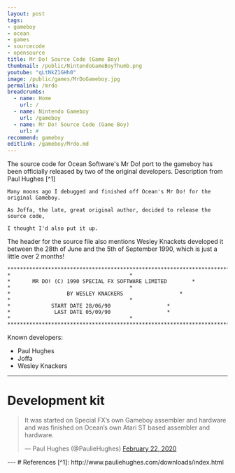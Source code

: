 ```yaml
---
layout: post
tags: 
- gameboy
- ocean
- games
- sourcecode
- opensource
title: Mr Do! Source Code (Game Boy)
thumbnail: /public/NintendoGameBoyThumb.png
youtube: "qLtNkZ1GHh0"
image: /public/games/MrDoGameboy.jpg
permalink: /mrdo
breadcrumbs:
  - name: Home
    url: /
  - name: Nintendo Gameboy
    url: /gameboy
  - name: Mr Do! Source Code (Game Boy)
    url: #
recommend: gameboy
editlink: /gameboy/Mrdo.md
---
```

The source code for Ocean Software's Mr Do! port to the gameboy has been officially released by two of the original developers.
Description from Paul Hughes [^1]
```
Many moons ago I debugged and finished off Ocean's Mr Do! for the original Gameboy. 

As Joffa, the late, great original author, decided to release the source code, 

I thought I'd also put it up.
```

The header for the source file also mentions Wesley Knackets developed it between the 28th of June and the 5th of September 1990, which is just a little over 2 months!
```
****************************************************************************
*									   *
*		MR DO! (C) 1990 SPECIAL FX SOFTWARE LIMITED		   *
*									   *
*		           BY WESLEY KNACKERS				   *
*									   *
*		  	  START DATE 28/06/90				   *
*		  	   LAST DATE 05/09/90				   *
*									   *
****************************************************************************
```

Known developers:
* Paul Hughes
* Joffa
* Wesley Knackers

---
# Development kit
<blockquote class="twitter-tweet"><p lang="en" dir="ltr">It was started on Special FX’s own Gameboy assembler and hardware and was finished on Ocean’s own Atari ST based assembler and hardware.</p>&mdash; Paul Hughes (@PaulieHughes) <a href="https://twitter.com/PaulieHughes/status/1231294467879116800?ref_src=twsrc%5Etfw">February 22, 2020</a></blockquote> <script async src="https://platform.twitter.com/widgets.js" charset="utf-8"></script>
---
# References
[^1]: http://www.pauliehughes.com/downloads/index.html
